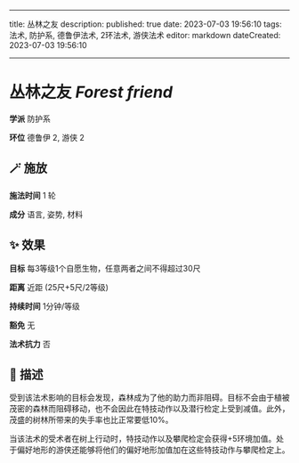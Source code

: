 
---
title: 丛林之友
description: 
published: true
date: 2023-07-03 19:56:10
tags: 法术, 防护系, 德鲁伊法术, 2环法术, 游侠法术
editor: markdown
dateCreated: 2023-07-03 19:56:10

---

# **丛林之友** *Forest friend*

**学派** 防护系 

**环位** 德鲁伊 2, 游侠 2

## 🪄 施放

**施法时间** 1 轮

**成分** 语言, 姿势, 材料

## ✨ 效果 

**目标** 每3等级1个自愿生物，任意两者之间不得超过30尺 

**距离** 近距 (25尺+5尺/2等级)  

**持续时间** 1分钟/等级 

**豁免** 无

**法术抗力** 否

## 📖 描述

受到该法术影响的目标会发现，森林成为了他的助力而非阻碍。目标不会由于植被茂密的森林而阻碍移动，也不会因此在特技动作以及潜行检定上受到减值。此外，茂盛的树林所带来的失手率也比正常要低10%。

当该法术的受术者在树上行动时，特技动作以及攀爬检定会获得+5环境加值。处于偏好地形的游侠还能够将他们的偏好地形加值加在这些特技动作与攀爬检定上。
    